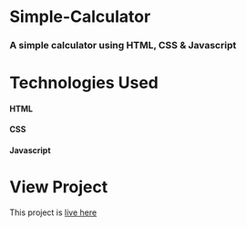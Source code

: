 # Simple-Calculator
### A simple calculator using HTML, CSS & Javascript 


# Technologies Used
#### HTML
#### CSS 
#### Javascript 

# View Project

  This project is 
    [live here](https://sanusimd.github.io/simple-calculator)

  

